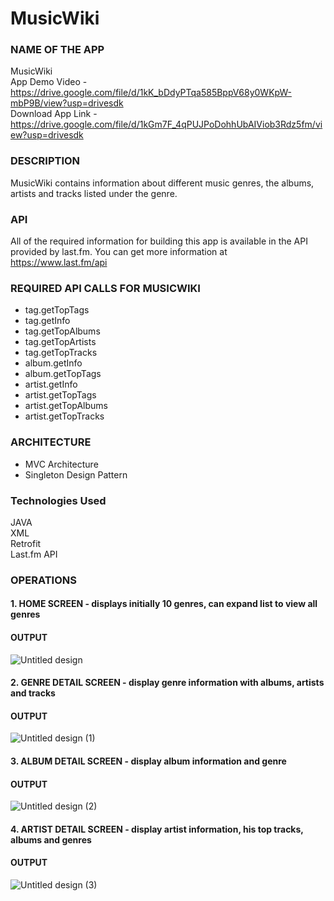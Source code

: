 # MusicWiki

### NAME OF THE APP
MusicWiki <br/>
App Demo Video - https://drive.google.com/file/d/1kK_bDdyPTqa585BppV68y0WKpW-mbP9B/view?usp=drivesdk <br/>
Download App Link - https://drive.google.com/file/d/1kGm7F_4qPUJPoDohhUbAIViob3Rdz5fm/view?usp=drivesdk

### DESCRIPTION

MusicWiki contains information about different music genres,
the albums, artists and tracks listed under the genre.

### API

All of the required information for building this app is available in the API provided by last.fm.
You can get more information at https://www.last.fm/api

### REQUIRED API CALLS FOR MUSICWIKI

- tag.getTopTags 
- tag.getInfo
- tag.getTopAlbums
- tag.getTopArtists
- tag.getTopTracks
- album.getInfo
- album.getTopTags
- artist.getInfo
- artist.getTopTags
- artist.getTopAlbums
- artist.getTopTracks

### ARCHITECTURE
 - MVC Architecture
 - Singleton Design Pattern
 
 ### Technologies Used
JAVA	<br/>
XML	<br/>
Retrofit	<br/>
Last.fm API <br/>

### OPERATIONS

#### 1. HOME SCREEN - displays initially 10 genres, can expand list to view all genres
#### OUTPUT

![Untitled design](https://user-images.githubusercontent.com/87861834/218254256-a2f10e46-c3ae-4b5b-acf0-b7c3d8758432.png)


#### 2. GENRE DETAIL SCREEN - display genre information with albums, artists and tracks
#### OUTPUT

![Untitled design (1)](https://user-images.githubusercontent.com/87861834/218254526-b586ae34-5c8c-4533-be99-8f69dc0bd3b0.png)


#### 3. ALBUM DETAIL SCREEN - display album information and genre
#### OUTPUT
![Untitled design (2)](https://user-images.githubusercontent.com/87861834/218254858-263e14b9-31cc-48ac-92c0-3f04db67f13a.png)



#### 4. ARTIST DETAIL SCREEN - display artist information, his top tracks, albums and genres
#### OUTPUT
![Untitled design (3)](https://user-images.githubusercontent.com/87861834/218255083-0b808fa8-ef8b-4ce0-a4fd-7f4ec00d4fed.png)




